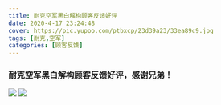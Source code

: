 ```yaml
---
title: 耐克空军黑白解构顾客反馈好评
date: 2020-4-17 23:24:48
cover: https://pic.yupoo.com/ptbxcp/23d39a23/33ea89c9.jpg
tags: [耐克,空军]
categories: [顾客反馈]
---
```


###  耐克空军黑白解构顾客反馈好评，感谢兄弟！
![](https://pic.yupoo.com/ptbxcp/1c5394ea/ad4724c1.jpg)
![](https://pic.yupoo.com/ptbxcp/23d39a23/33ea89c9.jpg)

